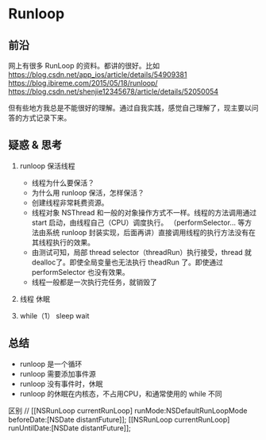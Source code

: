 # Runloop
## 前沿
网上有很多 RunLoop 的资料。都讲的很好。比如
 https://blog.csdn.net/app_ios/article/details/54909381
 https://blog.ibireme.com/2015/05/18/runloop/
 https://blog.csdn.net/shenjie12345678/article/details/52050054

但有些地方我总是不能很好的理解。通过自我实践，感觉自己理解了，现主要以问答的方式记录下来。

## 疑惑 & 思考
1. runloop 保活线程
	* 线程为什么要保活？
	* 为什么用 runloop 保活，怎样保活？ 
	  
	 - 创建线程非常耗费资源。 
	 - 线程对象 NSThread 和一般的对象操作方式不一样。线程的方法调用通过 start 启动，由线程自己（CPU）调度执行。 （performSelector... 等方法由系统 runloop 封装实现，后面再讲）直接调用线程的执行方法没有在其线程执行的效果。 
	 - 由测试可知，局部 thread selector（threadRun）执行接受，thread 就dealloc了。即使全局变量也无法执行 theadRun 了。即使通过performSelector 也没有效果。
	 - 线程一般都是一次执行完任务，就销毁了
2. 线程  休眠
3. while（1） sleep  wait

## 总结
* runloop 是一个循环
* runloop 需要添加事件源
* runloop 没有事件时，休眠
* runloop 的休眠在内核态，不占用CPU，和通常使用的 while 不同

区别
//        [[NSRunLoop currentRunLoop] runMode:NSDefaultRunLoopMode beforeDate:[NSDate distantFuture]];
        [[NSRunLoop currentRunLoop] runUntilDate:[NSDate distantFuture]];
